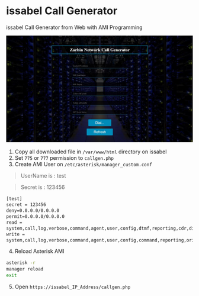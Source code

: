 # issabel Call Generator
issabel Call Generator from Web with AMI Programming

<img src="ZarbinNetwork.JPG">

1. Copy all downloaded file in `/var/www/html` directory on issabel
2. Set `775` or `777` permission to `callgen.php`
3. Create AMI User on `/etc/asterisk/manager_custom.conf` 
> UserName is : test

> Secret is : 123456
```
[test]
secret = 123456
deny=0.0.0.0/0.0.0.0
permit=0.0.0.0/0.0.0.0
read = system,call,log,verbose,command,agent,user,config,dtmf,reporting,cdr,dialplan
write = system,call,log,verbose,command,agent,user,config,command,reporting,originate
```
4. Reload Asterisk AMI
```bash script
asterisk -r
manager reload
exit
```
5. Open `https://issabel_IP_Address/callgen.php`
